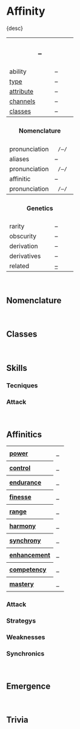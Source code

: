 # Affinity

{desc}


<table>
  <tr>
    <th colspan="2"> <h3> – </h3> </th>
  </tr>
  <tr>
    <td> ability </td>
    <td> – </td>
  </tr>
  <tr>
    <td> <a href="../readme.md#types"> type </a> </td>
    <td> – </td>
  </tr>
  <tr>
    <td> <a href="../readme.md#attributes"> attribute </a> </td>
    <td> – </td>
  </tr>
  <tr>
    <td> <a href="../readme.md#channels"> channels </a> </td>
    <td> – </td>
  </tr>
  <tr>
    <td> <a href="../readme.md#classes"> classes </a> </td>
    <td> – </td>
  </tr>
  <tr>
    <th colspan="2"> <h4> Nomenclature </h4> </th>
  </tr>
  <tr>
    <td> pronunciation </td>
    <td> <code> /–/ </code> </td>
  </tr>
  <tr>
    <td> aliases </td>
    <td> – </td>
  </tr>
  <tr>
    <td> pronunciation </td>
    <td> <code> /–/ </code> </td>
  </tr>
  <tr>
    <td> affinitic </td>
    <td> – </td>
  </tr>
  <tr>
    <td> pronunciation </td>
    <td> <code> /–/ </code> </td>
  </tr>
  <tr>
    <th colspan="2"> <h4> Genetics </h4> </th>
  </tr>
  <tr>
    <td> rarity </td>
    <td> – </td>
  </tr>
  <tr>
    <td> obscurity </td>
    <td> – </td>
  </tr>
  <tr>
    <td> derivation </td>
    <td> – </td>
  </tr>
  <tr>
    <td> derivatives </td>
    <td> – </td>
  </tr>
  <tr>
    <td> related </td>
    <td> <a href="–"> – </a> </td>
  </tr>
</table>


<br>


## Nomenclature


<br>


## Classes


<br>


## Skills

### Tecniques

### Attack


<br>


## Affinitics

<table>
  <tr>
    <th align="left"> <a href="../readme.md#power"> power </a> </th>
    <td> <img src="../../.assets/spectrus..png" height="12px"> <br> – </td>
  </tr>
  <tr>
    <th align="left"> <a href="../readme.md#control"> control </a> </th>
    <td> <img src="../../.assets/spectrus..png" height="12px"> <br> – </td>
  </tr>
  <tr>
    <th align="left"> <a href="../readme.md#endurance"> endurance </a> </th>
    <td> <img src="../../.assets/spectrus..png" height="12px"> <br> – </td>
  </tr>
  <tr>
    <th align="left"> <a href="../readme.md#finesse"> finesse </a> </th>
    <td> <img src="../../.assets/spectrus..png" height="12px"> <br> – </td>
  </tr>
  <tr>
    <th align="left"> <a href="../readme.md#range"> range </a> </th>
    <td> <img src="../../.assets/spectrus..png" height="12px"> <br> – </td>
  </tr>
  <tr>
    <th align="left"> <a href="../readme.md#harmony"> harmony </a> </th>
    <td> <img src="../../.assets/spectrus..png" height="12px"> <br> – </td>
  </tr>
  <tr>
    <th align="left"> <a href="../readme.md#synchrony"> synchrony </a> </th>
    <td> <img src="../../.assets/spectrus..png" height="12px"> <br> – </td>
  </tr>
  <tr>
    <th align="left"> <a href="../readme.md#enhancement"> enhancement </a> </th>
    <td> <img src="../../.assets/spectrus..png" height="12px"> <br> – </td>
  </tr>
  <tr>
    <th align="left"> <a href="../readme.md#competency"> competency </a> </th>
    <td> <img src="../../.assets/spectrus..png" height="12px"> <br> – </td>
  </tr>
  <tr>
    <th align="left"> <a href="../readme.md#mastery"> mastery </a> </th>
    <td> <img src="../../.assets/spectrus..png" height="12px"> <br> – </td>
  </tr>
</table>

### Attack

### Strategys

### Weaknesses

### Synchronics


<br>


## Emergence


<br>


## Trivia
